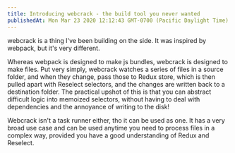 ```yaml
---
title: Introducing webcrack - the build tool you never wanted
publishedAt: Mon Mar 23 2020 12:12:43 GMT-0700 (Pacific Daylight Time)
---
```


webcrack is a thing I've been building on the side. It was inspired by webpack, but it's very different.

Whereas webpack is designed to make js bundles, webcrack is designed to make files. Put very simply, webcrack watches a series of files in a source folder, and when they change, pass those to Redux store, which is then pulled apart with Reselect selectors, and the changes are written back to a destination folder. The practical upshot of this is that you can abstract difficult logic into memoized selectors, without having to deal with dependencies and the annoyance of writing to the disk!

Webcrack isn't a task runner either, tho it can be used as one. It has a very broad use case and can be used anytime you need to process files in a complex way, provided you have a good understanding of Redux and Reselect.
